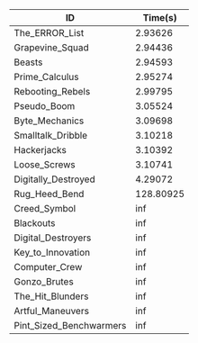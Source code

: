 |ID|Time(s)|
|-|-|
|The_ERROR_List|2.93626|
|Grapevine_Squad|2.94436|
|Beasts|2.94593|
|Prime_Calculus|2.95274|
|Rebooting_Rebels|2.99795|
|Pseudo_Boom|3.05524|
|Byte_Mechanics|3.09698|
|Smalltalk_Dribble|3.10218|
|Hackerjacks|3.10392|
|Loose_Screws|3.10741|
|Digitally_Destroyed|4.29072|
|Rug_Heed_Bend|128.80925|
|Creed_Symbol|inf|
|Blackouts|inf|
|Digital_Destroyers|inf|
|Key_to_Innovation|inf|
|Computer_Crew|inf|
|Gonzo_Brutes|inf|
|The_Hit_Blunders|inf|
|Artful_Maneuvers|inf|
|Pint_Sized_Benchwarmers|inf|
